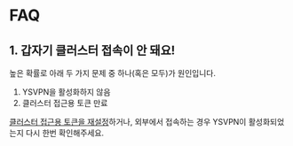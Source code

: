 # FAQ

## 1. 갑자기 클러스터 접속이 안 돼요!

높은 확률로 아래 두 가지 문제 중 하나(혹은 모두)가 원인입니다.

1. YSVPN을 활성화하지 않음
2. 클러스터 접근용 토큰 만료

[클러스터 접근용 토큰을 재설정](./README.md#클러스터-접속용-토큰-업데이트)하거나, 외부에서 접속하는 경우 YSVPN이
활성화되었는지 다시 한번 확인해주세요.
